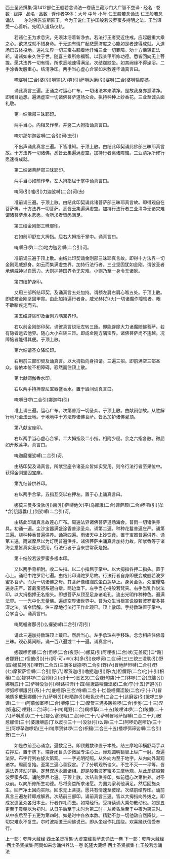 西土圣贤撰集·第1412部仁王般若念诵法一卷唐三藏沙门大广智不空译
· 经名 · 卷数 · 跋序
· 品名 · 品数 · 译作者字体：大号 中号 小号
仁王般若念诵法
仁王般若念诵法
　　尔时佛告波斯匿王。今为王说仁王护国般若波罗蜜多持明之法。王当谛受一心善听。先明入道场仪轨。

　　若诸仁王为求息灾。先须沐浴着新净衣。若法行王者受近住戒。应起殷重大乘之心。欲求成就不惜身命。于无边有情广起悲愿济度之心能如是者速得成就。入道场已五体投地。遍礼法界一切三宝右膝着地忏悔三业一切罪障。劝十方佛转正法轮。请诸如来久住于世。随喜三乘所修福智。以我某甲所修功德。悉皆回向无上菩提。愿共法界一切有情。所求悉地速得满足。次结跏趺坐。如其阙缘不得澡浴。二手涂香发殷重心。结清净印。两手当心虚心合掌如未敷莲华诵真言曰。

　　唵娑嚩(二合)婆(引)嚩输(入)铎(引)萨嚩达磨(引)娑嚩(二合)婆嚩输度撼。

　　诵此真言三遍。正诵之时运心广布。一切诸法本来清净。是故我身亦悉清净。即闭目运想。遍满虚空一切诸佛菩萨道场众会。执持种种上妙香花。三业至诚头面礼敬。

　　第一结佛部三昧耶印。

　　两手当心。内相叉作拳。并竖二大拇指诵真言曰。

　　唵尔那尔迦娑嚩(二合引)诃(去引)

　　不出声诵此真言三遍。下皆准知。于顶上散。由结此印契诵此佛部三昧耶真言故。十方法界一切诸佛。悉皆云集遍满虚空。加持行者离诸障恼。三业清净所修行愿速得成就。

　　第二结诸菩萨部三昧耶印。

　　两手当心如前作拳。左大拇指屈于掌中诵真言曰。

　　唵阿(引)嚧(引)力迦娑嚩(二合)诃(去)

　　准前诵三遍。于顶上散。由结此印契诵此诸菩萨部三昧耶真言故。即得观自在菩萨等。十方法界一切菩萨。悉皆云集遍满虚空。加持行法行者三业清净无诸灾难谓诸菩萨承本悲愿。令所求者皆悉满足。

　　第三结金刚部三昧耶印。

　　右如前印舒左大拇指。屈右大拇指于掌中。诵真言曰。

　　唵嚩日啰(二合)地力迦娑嚩(二合引)诃。

　　准前诵三遍于顶上散。由结此印契诵金刚部三昧耶真言故。即得十方法界一切金刚现威怒身。如云而集满虚空界。加持行法行者。三业坚固犹如金刚。谓彼圣者承佛威神以自愿力。大则护持国界令无灾难。小则乃至一身令无诸厄。

　　第四结护身印。

　　又用三部所结印契。及诵真言五处加持。谓额左肩右肩心喉五处。于顶上散。即成被金刚坚固甲胄。由此加持遍行者身。威光赫[亦/火]一切诸魔作障恼者。眼不敢睹疾走而去。

　　第五结辟除印及金刚方隅宝界印。

　　右以前金刚部印契。诵彼真言绕坛左转三匝。即能辟除大力诸魔随佛菩萨。若有隐者远去他界。随心大小右转三匝。即成金刚方隅宝界。诸佛菩萨尚不违越。况障恼者能得其便。于顶上散。

　　第六结请圣众降坛印。

　　右用前三部印契及诵真言。以大拇指向身招请。三遍三招。即前满空三部圣众。各依本位不相障碍。寂然而住顶上散。

　　第七献阏伽香水印。

　　右以两手持捧摩尼宝器盛香水。置于眉间诵真言曰。

　　唵嚩日啰(二合引)娜迦吽(引)

　　准上诵三遍。运心广布。次第普浴一切圣众。于顶上散。由献阏伽故。从胜解行地乃至法云地。于地地中十方法界诸佛菩萨。皆悉加护诸佛灌顶。

　　第八献宝座印。

　　右以两手当心虚心合掌。二大拇指及二小指。相附少屈。余之六指各散。微屈如开敷莲华。真言曰。

　　唵迦磨攞娑嚩(二合引)诃。

　　由结印契及诵真言。所献宝座令诸圣众皆如实受用。则令行法行者至果位中。获得金刚坚固宝座。

　　第九结普供养印。

　　右以两手合掌。五指互交以右押左。置于心上诵真言曰。

　　娜莫三曼多没驮(引)南(引)萨嚩他欠(平)乌娜誐(二合)谛萨颇(二合)啰呬(引)[牟*含]誐誐曩(上)剑娑嚩(二合引)诃。

　　由结此印诵真言故莲心广布。周遍法界诸佛菩萨道场海会。普雨一切诸供养具。初诵一遍。尘沙宝器满盛涂香普涂圣众。诵第二遍。种种花鬘普遍庄严。诵第三遍。烧种种香普遍供养。诵第四遍。雨诸天中上妙饮食。置于宝器普遍供养。诵第五遍。雨诸摩尼以为灯明普遍供养。诸佛菩萨由诵真言加持力故。所献香等于诸海会悉皆真实圣众受用。行法行者于当来世常获是报。

　　第十结般若波罗蜜多根本印。

　　又以两手背相附。收二头指。以二小指屈于掌中。以大拇指各押二指头。置于心上。诵经中陀罗尼七遍。由结此印诵陀罗尼故。行法行者自身即便变成般若波罗蜜多菩萨。而为一切诸佛之母。其菩萨像结跏趺坐白莲华上。身黄金色。众宝璎珞遍身庄严。首戴宝冠系冠白缯。两边垂下。左手当心持般若梵夹。右手当乳作说法印。以大拇指押无名指头。即想菩萨从顶至足身诸毛孔。流出光明作种种色。遍满法界。一一光中化无量佛。遍虚空界诸世界中。普为众生当根宣说般若波罗蜜多甚深之法。皆令悟解。住三摩地行法行王作此观已。顶上散印。手持数珠置于掌中。合掌当心。诵真言曰。

　　唵尾嚧者那(引)么攞娑嚩(二合引)诃(引)

　　诵此三遍加持数珠顶上戴已。然后当心。左手承珠右手移珠。念念相应住佛母三昧。观心莫间断。诵一百八遍或二十一遍。诵真言曰。

　　娜谟啰怛娜(二合)怛啰(二合)夜野(一)娜莫(引)阿哩夜(二合)吠(无盖反)[口*路]者娜野(二)怛他(引)[卄/(阿-可+辛)/木]多(引)夜啰诃(二合)谛(三)三貌三没驮(引)野(四)娜莫阿(引)哩野(二合五)三满多跋捺啰(二合引)野(六)冒地萨怛嚩(二合引)野(七)摩贺萨怛嚩(二合引)野(八)摩贺迦(引)噜抳迦(引)野(九)怛儞野(二合)他(十引)枳穰(二合)娜钵啰(二合)儞(引)闭(十一)恶乞叉(二合)野句势(十二)钵啰(二合)底婆(引)娜嚩底(十三)萨嚩没驮(引)嚩路枳谛(十四)喻誐跛哩儞涩跛(二合)宁(十五)俨避(引)啰努啰嚩誐(引)系(十六)底哩野(三合)特嚩(二合十七)跛哩儞涩跛(二合)宁(十八)冒地质多散惹娜儞(十九)萨嚩(引)毗晒迦(引)毗色讫谛(二合二十)达磨娑(引)誐啰三步谛(二十一)阿慕伽室啰(二合)嚩儜(二十二)摩贺三满多跋捺啰(二合)步弥(二十三)涅(奴逸反)哩野(二合)谛(二十四)尾野(二合)羯啰拏(二十五)跛哩钵啰(二合)跛儞(二十六)萨嚩悉驮(二十七)娜么塞讫哩(二合)谛(二十八)萨嚩冒地萨怛嚩(二合二十九)散惹娜儞(三十)婆誐嚩底(丁以反引三十一)没驮(引)么谛(三十二)阿啰奶迦啰奶(三十三)阿啰拏迦啰奶(三十四)摩贺钵啰(二合)枳穰(二合三十五)播啰弭谛娑嚩(二合引)贺(三十六)

　　如是依前至心诵念。遍数足已。即顶戴数珠置于本处。结三摩地印横舒两手以右押左。置于脐下。端身闭目头少微屈专注心上。谛观圆明镜智上纵广一肘。渐遍法界。布字行列右旋次第观。一一字光明彻照。从外向内至于地字。从内向外渐观诸字。周而复始。至第三遍心善寂定。了了分明观所诠义。不生不灭一一平等。皆遍法界非动非静。定慧双运永离诸相。即是般若波罗蜜多三摩地观。从此却结般若波罗蜜多印。诵陀罗尼七遍。于顶上散。次结普供养印。如前运心次第供养。对圣众前。以向所修所生功德。尽将资益所求诸愿。为国为家利他满足。然后回施众生。回严净土回向实际。回求无上菩提。愿共有情速至彼岸。次结前结界印。诵前真言三遍左转即成解界。次结前三部印。诵前真言三遍。皆以大拇指向外拨之。即成发遣圣众各归本土。行者作礼而去。如常经行。受持读诵大乘勿散动也。如是五更至于晨朝以为初时。从日午后至于未时为第二时。从黄昏后至于中夜为第三时。从中夜后至于五更为第四时。如是时中各依本数。精勤不怠一切他敌自然降伏。一切灾难永不复生。尔时波斯匿王闻佛说已。即从坐起作礼围绕。欢喜踊跃信受奉行。

上一部：乾隆大藏经·西土圣贤撰集·大虚空藏菩萨念诵法一卷
下一部：乾隆大藏经·西土圣贤撰集·阿閦如来念诵供养法一卷
乾隆大藏经·西土圣贤撰集·仁王般若念诵法